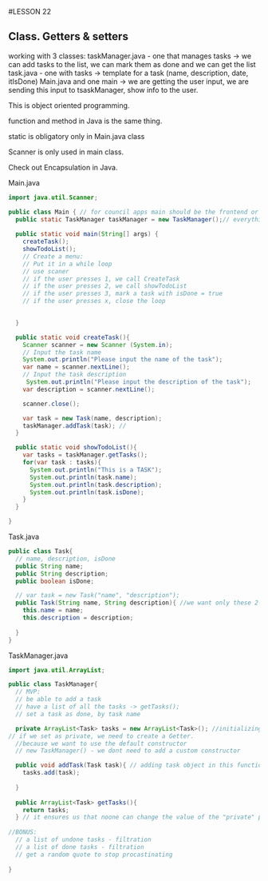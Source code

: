 #LESSON 22

## Class. Getters & setters

working with 3 classes:
taskManager.java - one that manages tasks -> we can add tasks to the list, we can mark them as done and we can get the list
task.java - one with tasks -> template for a task (name, description, date, itIsDone)
Main.java and one main -> we are getting the user input, we are sending this input to tsaskManager, show info to the user.

This is object oriented programming.

function and method in Java is the same thing.

static is obligatory only in Main.java class

Scanner is only used in main class.

Check out Encapsulation in Java.

Main.java
```Java
import java.util.Scanner;

public class Main { // for council apps main should be the frontend or UI for us. bcs for regular app its not. but main functionality should be in other classes.
  public static TaskManager taskManager = new TaskManager();// everything is this class will be able to use it
  
  public static void main(String[] args) {
    createTask();
    showTodoList();
    // Create a menu:
    // Put it in a while loop
    // use scaner
    // if the user presses 1, we call CreateTask
    // if the user presses 2, we call showTodoList
    // if the user presses 3, mark a task with isDone = true
    // if the user presses x, close the loop
    

  }

  public static void createTask(){
    Scanner scanner = new Scanner (System.in);
    // Input the task name
    System.out.println("Please input the name of the task");
    var name = scanner.nextLine();
    // Input the task description
     System.out.println("Please input the description of the task");
    var description = scanner.nextLine();

    scanner.close();

    var task = new Task(name, description);
    taskManager.addTask(task); //
  }

  public static void showTodoList(){
    var tasks = taskManager.getTasks();
    for(var task : tasks){
      System.out.println("This is a TASK");
      System.out.println(task.name);
      System.out.println(task.description);
      System.out.println(task.isDone);
    }
  }

}
```

Task.java

```Java
public class Task{
  // name, description, isDone
  public String name;
  public String description;
  public boolean isDone;

  // var task = new Task("name", "description");
  public Task(String name, String description){ //we want only these 2 because its not done right away
    this.name = name;
    this.description = description;
    
  }
}
```

TaskManager.java

```Java
import java.util.ArrayList;

public class TaskManager{
  // MVP:
  // be able to add a task
  // have a list of all the tasks -> getTasks();
  // set a task as done, by task name

  private ArrayList<Task> tasks = new ArrayList<Task>(); //initializing
// if we set as private, we need to create a Getter.
  //because we want to use the default constructor
  // new TaskManager() - we dont need to add a custom constructor

  public void addTask(Task task){ // adding task object in this function. its a parameter where we get the task from. we use void here bcs we are adding the task to the task manager, but we dont require to get anything from this function.
    tasks.add(task);
    
  }
  
  public ArrayList<Task> getTasks(){
    return tasks;
  } // it ensures us that noone can change the value of the "private" property. its always gonna be the same array list. only used by TaskManager. you cant overwrite the tasks. its called encapsulation. one of principles of object oriented programming (OOP)
 
//BONUS:
  // a list of undone tasks - filtration
  // a list of done tasks - filtration
  // get a random quote to stop procastinating
  
}
```



